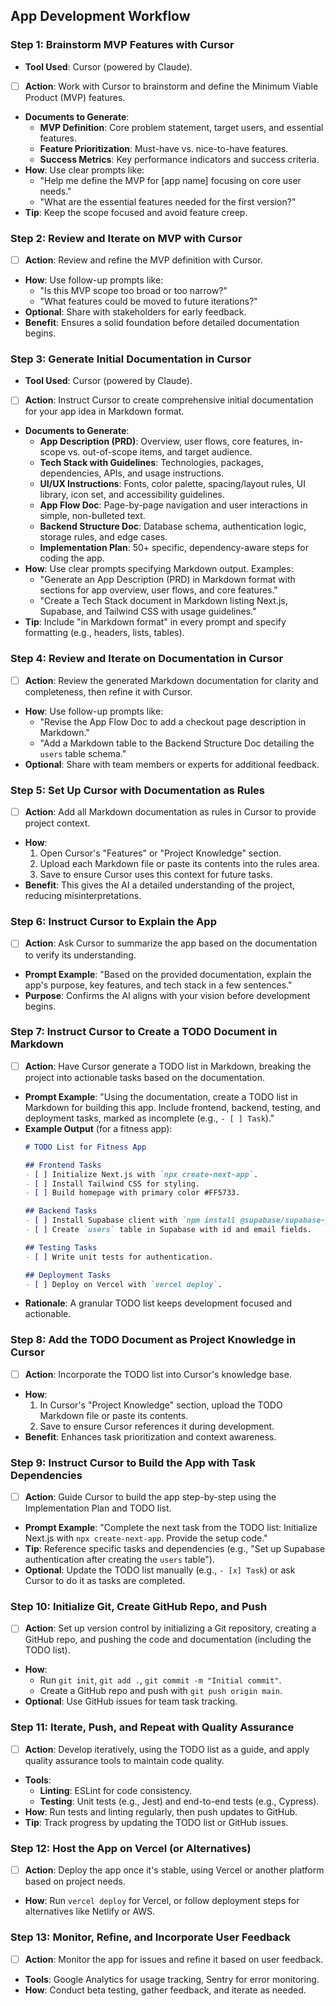 ## App Development Workflow

### Step 1: Brainstorm MVP Features with Cursor
- **Tool Used**: Cursor (powered by Claude).
- [ ] **Action**: Work with Cursor to brainstorm and define the Minimum Viable Product (MVP) features.
- **Documents to Generate**:
  - **MVP Definition**: Core problem statement, target users, and essential features.
  - **Feature Prioritization**: Must-have vs. nice-to-have features.
  - **Success Metrics**: Key performance indicators and success criteria.
- **How**: Use clear prompts like:
  - "Help me define the MVP for [app name] focusing on core user needs."
  - "What are the essential features needed for the first version?"
- **Tip**: Keep the scope focused and avoid feature creep.

### Step 2: Review and Iterate on MVP with Cursor
- [ ] **Action**: Review and refine the MVP definition with Cursor.
- **How**: Use follow-up prompts like:
  - "Is this MVP scope too broad or too narrow?"
  - "What features could be moved to future iterations?"
- **Optional**: Share with stakeholders for early feedback.
- **Benefit**: Ensures a solid foundation before detailed documentation begins.

### Step 3: Generate Initial Documentation in Cursor
- **Tool Used**: Cursor (powered by Claude).
- [ ] **Action**: Instruct Cursor to create comprehensive initial documentation for your app idea in Markdown format.
- **Documents to Generate**:
  - **App Description (PRD)**: Overview, user flows, core features, in-scope vs. out-of-scope items, and target audience.
  - **Tech Stack with Guidelines**: Technologies, packages, dependencies, APIs, and usage instructions.
  - **UI/UX Instructions**: Fonts, color palette, spacing/layout rules, UI library, icon set, and accessibility guidelines.
  - **App Flow Doc**: Page-by-page navigation and user interactions in simple, non-bulleted text.
  - **Backend Structure Doc**: Database schema, authentication logic, storage rules, and edge cases.
  - **Implementation Plan**: 50+ specific, dependency-aware steps for coding the app.
- **How**: Use clear prompts specifying Markdown output. Examples:
  - "Generate an App Description (PRD) in Markdown format with sections for app overview, user flows, and core features."
  - "Create a Tech Stack document in Markdown listing Next.js, Supabase, and Tailwind CSS with usage guidelines."
- **Tip**: Include "in Markdown format" in every prompt and specify formatting (e.g., headers, lists, tables).

### Step 4: Review and Iterate on Documentation in Cursor

- [ ] **Action**: Review the generated Markdown documentation for clarity and completeness, then refine it with Cursor.
- **How**: Use follow-up prompts like:
  - "Revise the App Flow Doc to add a checkout page description in Markdown."
  - "Add a Markdown table to the Backend Structure Doc detailing the `users` table schema."
- **Optional**: Share with team members or experts for additional feedback.

### Step 5: Set Up Cursor with Documentation as Rules
- [ ] **Action**: Add all Markdown documentation as rules in Cursor to provide project context.
- **How**:
  1. Open Cursor's "Features" or "Project Knowledge" section.
  2. Upload each Markdown file or paste its contents into the rules area.
  3. Save to ensure Cursor uses this context for future tasks.
- **Benefit**: This gives the AI a detailed understanding of the project, reducing misinterpretations.

### Step 6: Instruct Cursor to Explain the App
- [ ] **Action**: Ask Cursor to summarize the app based on the documentation to verify its understanding.
- **Prompt Example**: "Based on the provided documentation, explain the app's purpose, key features, and tech stack in a few sentences."
- **Purpose**: Confirms the AI aligns with your vision before development begins.

### Step 7: Instruct Cursor to Create a TODO Document in Markdown
- [ ] **Action**: Have Cursor generate a TODO list in Markdown, breaking the project into actionable tasks based on the documentation.
- **Prompt Example**: "Using the documentation, create a TODO list in Markdown for building this app. Include frontend, backend, testing, and deployment tasks, marked as incomplete (e.g., `- [ ] Task`)."
- **Example Output** (for a fitness app):
  ```markdown
  # TODO List for Fitness App

  ## Frontend Tasks
  - [ ] Initialize Next.js with `npx create-next-app`.
  - [ ] Install Tailwind CSS for styling.
  - [ ] Build homepage with primary color #FF5733.

  ## Backend Tasks
  - [ ] Install Supabase client with `npm install @supabase/supabase-js`.
  - [ ] Create `users` table in Supabase with id and email fields.

  ## Testing Tasks
  - [ ] Write unit tests for authentication.

  ## Deployment Tasks
  - [ ] Deploy on Vercel with `vercel deploy`.
  ```
- **Rationale**: A granular TODO list keeps development focused and actionable.

### Step 8: Add the TODO Document as Project Knowledge in Cursor
- [ ] **Action**: Incorporate the TODO list into Cursor's knowledge base.
- **How**:
  1. In Cursor's "Project Knowledge" section, upload the TODO Markdown file or paste its contents.
  2. Save to ensure Cursor references it during development.
- **Benefit**: Enhances task prioritization and context awareness.

### Step 9: Instruct Cursor to Build the App with Task Dependencies
- [ ] **Action**: Guide Cursor to build the app step-by-step using the Implementation Plan and TODO list.
- **Prompt Example**: "Complete the next task from the TODO list: Initialize Next.js with `npx create-next-app`. Provide the setup code."
- **Tip**: Reference specific tasks and dependencies (e.g., "Set up Supabase authentication after creating the `users` table").
- **Optional**: Update the TODO list manually (e.g., `- [x] Task`) or ask Cursor to do it as tasks are completed.

### Step 10: Initialize Git, Create GitHub Repo, and Push
- [ ] **Action**: Set up version control by initializing a Git repository, creating a GitHub repo, and pushing the code and documentation (including the TODO list).
- **How**:
  - Run `git init`, `git add .`, `git commit -m "Initial commit"`.
  - Create a GitHub repo and push with `git push origin main`.
- **Optional**: Use GitHub issues for team task tracking.

### Step 11: Iterate, Push, and Repeat with Quality Assurance
- [ ] **Action**: Develop iteratively, using the TODO list as a guide, and apply quality assurance tools to maintain code quality.
- **Tools**:
  - **Linting**: ESLint for code consistency.
  - **Testing**: Unit tests (e.g., Jest) and end-to-end tests (e.g., Cypress).
- **How**: Run tests and linting regularly, then push updates to GitHub.
- **Tip**: Track progress by updating the TODO list or GitHub issues.

### Step 12: Host the App on Vercel (or Alternatives)
- [ ] **Action**: Deploy the app once it's stable, using Vercel or another platform based on project needs.
- **How**: Run `vercel deploy` for Vercel, or follow deployment steps for alternatives like Netlify or AWS.

### Step 13: Monitor, Refine, and Incorporate User Feedback
- [ ] **Action**: Monitor the app for issues and refine it based on user feedback.
- **Tools**: Google Analytics for usage tracking, Sentry for error monitoring.
- **How**: Conduct beta testing, gather feedback, and iterate as needed.
